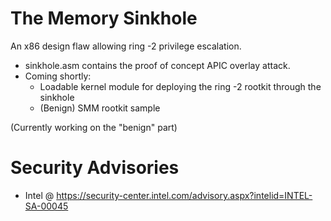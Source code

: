 # The Memory Sinkhole
An x86 design flaw allowing ring -2 privilege escalation.

* sinkhole.asm contains the proof of concept APIC overlay attack.
* Coming shortly:
  * Loadable kernel module for deploying the ring -2 rootkit through the sinkhole
  * (Benign) SMM rootkit sample

(Currently working on the "benign" part)

# Security Advisories
* Intel @ https://security-center.intel.com/advisory.aspx?intelid=INTEL-SA-00045
